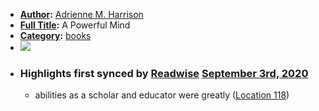 - **[Author](<Author.md>):** [Adrienne M. Harrison](<Adrienne M. Harrison.md>)
- **[Full Title](<Full Title.md>):** A Powerful Mind
- **[Category](<Category.md>):** [books](<books.md>)
- ![](https://images-na.ssl-images-amazon.com/images/I/5130YIbc5tL._SL400_.jpg)
- ### Highlights first synced by [Readwise](<Readwise.md>) [September 3rd, 2020](<September 3rd, 2020.md>)
    - abilities as a scholar and educator were greatly ([Location 118](https://readwise.io/to_kindle?action=open&asin=B015GLKAK2&location=118))
